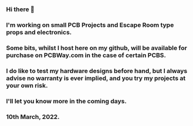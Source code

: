 ### Hi there 👋

### I'm working on small PCB Projects and Escape Room type props and electronics.
### Some bits, whilst I host here on my github, will be available for purchase on PCBWay.com in the case of certain PCBS.
### I do like to test my hardware designs before hand, but I always advise no warranty is ever implied, and you try my projects at your own risk.

### I'll let you know more in the coming days.
### 10th March, 2022.

<!--
**jonharrisprojects/jonharrisprojects** is a ✨ _special_ ✨ repository because its `README.md` (this file) appears on your GitHub profile.

Here are some ideas to get you started:

- 🔭 I’m currently working on ...
- 🌱 I’m currently learning ...
- 👯 I’m looking to collaborate on ...
- 🤔 I’m looking for help with ...
- 💬 Ask me about ...
- 📫 How to reach me: ...
- 😄 Pronouns: ...
- ⚡ Fun fact: ...
-->
